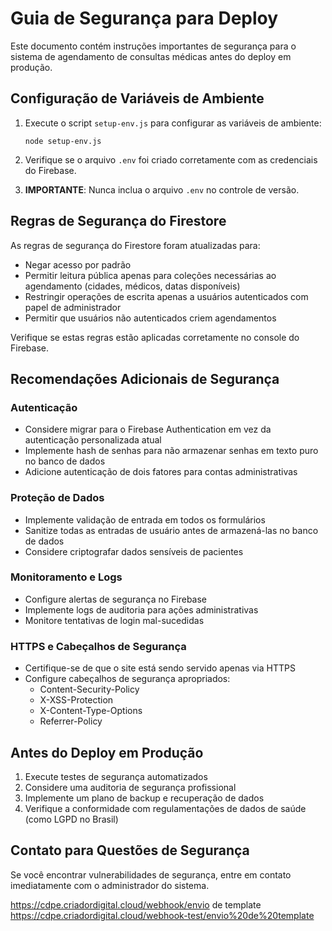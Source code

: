 # Guia de Segurança para Deploy

Este documento contém instruções importantes de segurança para o sistema de agendamento de consultas médicas antes do deploy em produção.

## Configuração de Variáveis de Ambiente

1. Execute o script `setup-env.js` para configurar as variáveis de ambiente:
   ```
   node setup-env.js
   ```

2. Verifique se o arquivo `.env` foi criado corretamente com as credenciais do Firebase.

3. **IMPORTANTE**: Nunca inclua o arquivo `.env` no controle de versão.

## Regras de Segurança do Firestore

As regras de segurança do Firestore foram atualizadas para:
- Negar acesso por padrão
- Permitir leitura pública apenas para coleções necessárias ao agendamento (cidades, médicos, datas disponíveis)
- Restringir operações de escrita apenas a usuários autenticados com papel de administrador
- Permitir que usuários não autenticados criem agendamentos

Verifique se estas regras estão aplicadas corretamente no console do Firebase.

## Recomendações Adicionais de Segurança

### Autenticação
- Considere migrar para o Firebase Authentication em vez da autenticação personalizada atual
- Implemente hash de senhas para não armazenar senhas em texto puro no banco de dados
- Adicione autenticação de dois fatores para contas administrativas

### Proteção de Dados
- Implemente validação de entrada em todos os formulários
- Sanitize todas as entradas de usuário antes de armazená-las no banco de dados
- Considere criptografar dados sensíveis de pacientes

### Monitoramento e Logs
- Configure alertas de segurança no Firebase
- Implemente logs de auditoria para ações administrativas
- Monitore tentativas de login mal-sucedidas

### HTTPS e Cabeçalhos de Segurança
- Certifique-se de que o site está sendo servido apenas via HTTPS
- Configure cabeçalhos de segurança apropriados:
  - Content-Security-Policy
  - X-XSS-Protection
  - X-Content-Type-Options
  - Referrer-Policy

## Antes do Deploy em Produção

1. Execute testes de segurança automatizados
2. Considere uma auditoria de segurança profissional
3. Implemente um plano de backup e recuperação de dados
4. Verifique a conformidade com regulamentações de dados de saúde (como LGPD no Brasil)

## Contato para Questões de Segurança

Se você encontrar vulnerabilidades de segurança, entre em contato imediatamente com o administrador do sistema.

https://cdpe.criadordigital.cloud/webhook/envio de template
https://cdpe.criadordigital.cloud/webhook-test/envio%20de%20template